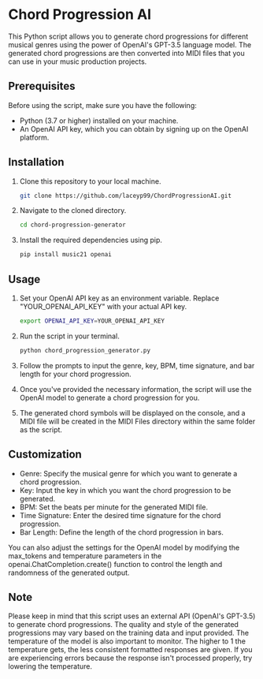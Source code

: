 # Chord Progression AI

This Python script allows you to generate chord progressions for different musical genres using the power of OpenAI's GPT-3.5 language model. The generated chord progressions are then converted into MIDI files that you can use in your music production projects.

## Prerequisites

Before using the script, make sure you have the following:

- Python (3.7 or higher) installed on your machine.
- An OpenAI API key, which you can obtain by signing up on the OpenAI platform.

## Installation

1. Clone this repository to your local machine.
   
   ```sh
   git clone https://github.com/laceyp99/ChordProgressionAI.git

2. Navigate to the cloned directory.
   
   ```sh
   cd chord-progression-generator

3. Install the required dependencies using pip.
   
   ```sh
   pip install music21 openai

## Usage

1. Set your OpenAI API key as an environment variable. Replace "YOUR_OPENAI_API_KEY" with your actual API key.
   
   ```sh
   export OPENAI_API_KEY=YOUR_OPENAI_API_KEY

2. Run the script in your terminal.
   
   ```sh
   python chord_progression_generator.py

3. Follow the prompts to input the genre, key, BPM, time signature, and bar length for your chord progression.

4. Once you've provided the necessary information, the script will use the OpenAI model to generate a chord progression for you.

5. The generated chord symbols will be displayed on the console, and a MIDI file will be created in the MIDI Files directory within the same folder as the script.

## Customization

- Genre: Specify the musical genre for which you want to generate a chord progression.
- Key: Input the key in which you want the chord progression to be generated.
- BPM: Set the beats per minute for the generated MIDI file.
- Time Signature: Enter the desired time signature for the chord progression.
- Bar Length: Define the length of the chord progression in bars.

You can also adjust the settings for the OpenAI model by modifying the max_tokens and temperature parameters in the openai.ChatCompletion.create() function to control the length and randomness of the generated output.

## Note

Please keep in mind that this script uses an external API (OpenAI's GPT-3.5) to generate chord progressions. The quality and style of the generated progressions may vary based on the training data and input provided. The temperature of the model is also important to monitor. The higher to 1 the temperature gets, the less consistent formatted responses are given. If you are experiencing errors because the response isn't processed properly, try lowering the temperature.
